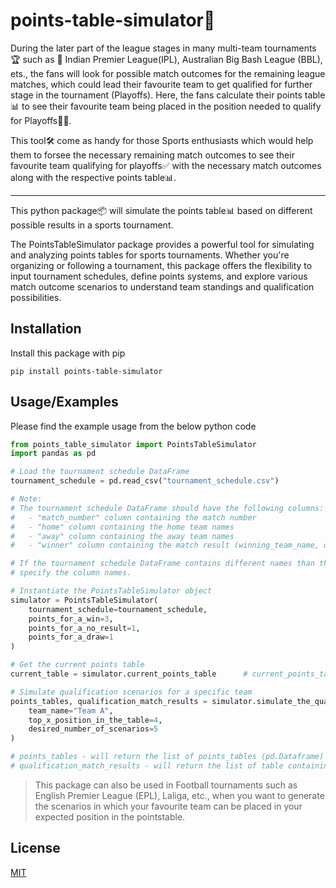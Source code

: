 # points-table-simulator🔢

During the later part of the league stages in many multi-team tournaments 🏆 such as 🏏 Indian Premier League(IPL), Australian Big Bash League (BBL), ets., the fans will look for possible match outcomes for the remaining league matches, which could lead their favourite team to get qualified for further stage in the tournament (Playoffs). Here, the fans calculate their points table📊 to see their favourite team being placed in the position needed to qualify for Playoffs🏃🏻.

This tool🛠️ come as handy for those Sports enthusiasts which would help them to forsee the necessary remaining match outcomes to see their favourite team qualifying for playoffs✅ with the necessary match outcomes along with the respective points table📊.

<hr>

This python package📦 will simulate the points table📊 based on different possible results in a sports tournament.

The PointsTableSimulator package provides a powerful tool for simulating and analyzing points tables for sports tournaments. Whether you're organizing or following a tournament, this package offers the flexibility to input tournament schedules, define points systems, and explore various match outcome scenarios to understand team standings and qualification possibilities.

## Installation

Install this package with pip

```
pip install points-table-simulator
```
    
## Usage/Examples

Please find the example usage from the below python code

```python
from points_table_simulator import PointsTableSimulator
import pandas as pd

# Load the tournament schedule DataFrame
tournament_schedule = pd.read_csv("tournament_schedule.csv")

# Note: 
# The tournament schedule DataFrame should have the following columns:
#   - "match_number" column containing the match number
#   - "home" column containing the home team names
#   - "away" column containing the away team names
#   - "winner" column containing the match result (winning_team_name, draw, or no result)

# If the tournament schedule DataFrame contains different names than this, you can use arguments in PointsTableSimulator class to
# specify the column names. 

# Instantiate the PointsTableSimulator object
simulator = PointsTableSimulator(
    tournament_schedule=tournament_schedule,
    points_for_a_win=3,
    points_for_a_no_result=1,
    points_for_a_draw=1
)

# Get the current points table
current_table = simulator.current_points_table      # current_points_table is an attribute of PointsTableSimulator class

# Simulate qualification scenarios for a specific team
points_tables, qualification_match_results = simulator.simulate_the_qualification_scenarios(
    team_name="Team A",
    top_x_position_in_the_table=4,
    desired_number_of_scenarios=5
)

# points_tables - will return the list of points_tables (pd.Dataframe) for different qualification scenarios
# qualification_match_results - will return the list of table containing remaining match outcomes which could favour their team to get qualified for the given position
```

>This package can also be used in Football tournaments such as English Premier League (EPL), Laliga, etc., when you want to generate the scenarios in which your favourite team can be placed in your expected position in the pointstable.

## License

[MIT](https://choosealicense.com/licenses/mit/)
